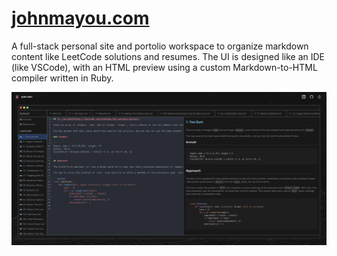 # [johnmayou.com](www.johnmayou.com)

A full-stack personal site and portolio workspace to organize markdown content like LeetCode solutions and resumes. The UI is designed like an IDE (like VSCode), with an HTML preview using a custom Markdown-to-HTML compiler written in Ruby.

![image](images/readme-screenshot.png)
